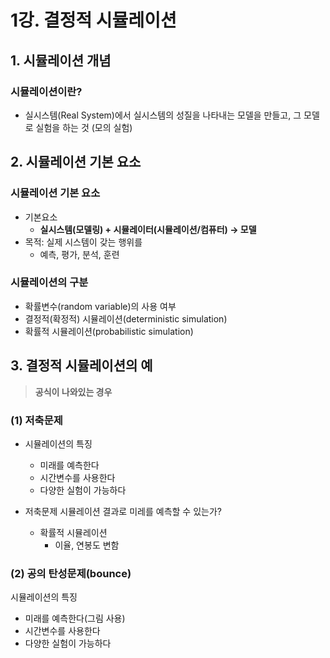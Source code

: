 # 1강. 결정적 시뮬레이션



## 1. 시뮬레이션 개념

### 시뮬레이션이란?

- 실시스템(Real System)에서 실시스템의 성질을 나타내는 모델을 만들고, 그 모델로 실험을 하는 것 (모의 실험)



## 2. 시뮬레이션 기본 요소

### 시뮬레이션 기본 요소

- 기본요소
  - **실시스템(모델링) + 시뮬레이터(시뮬레이션/컴퓨터) → 모델**
- 목적: 실제 시스템이 갖는 행위를
  - 예측, 평가, 분석, 훈련



### 시뮬레이션의 구분

- 확률변수(random variable)의 사용 여부
- 결정적(확정적) 시뮬레이션(deterministic simulation)
- 확률적 시뮬레이션(probabilistic simulation)



## 3. 결정적 시뮬레이션의 예

> **공식이 나와있는 경우**

### (1) 저축문제

- 시뮬레이션의 특징 
  - 미래를 예측한다
  - 시간변수를 사용한다
  - 다양한 실험이 가능하다

- 저축문제 시뮬레이션 결과로 미레를 예측할 수 있는가?
  - 확률적 시뮬레이션
    - 이율, 연봉도 변함



### (2) 공의 탄성문제(bounce)

시뮬레이션의 특징

- 미래를 예측한다(그림 사용)
- 시간변수를 사용한다
- 다양한 실험이 가능하다